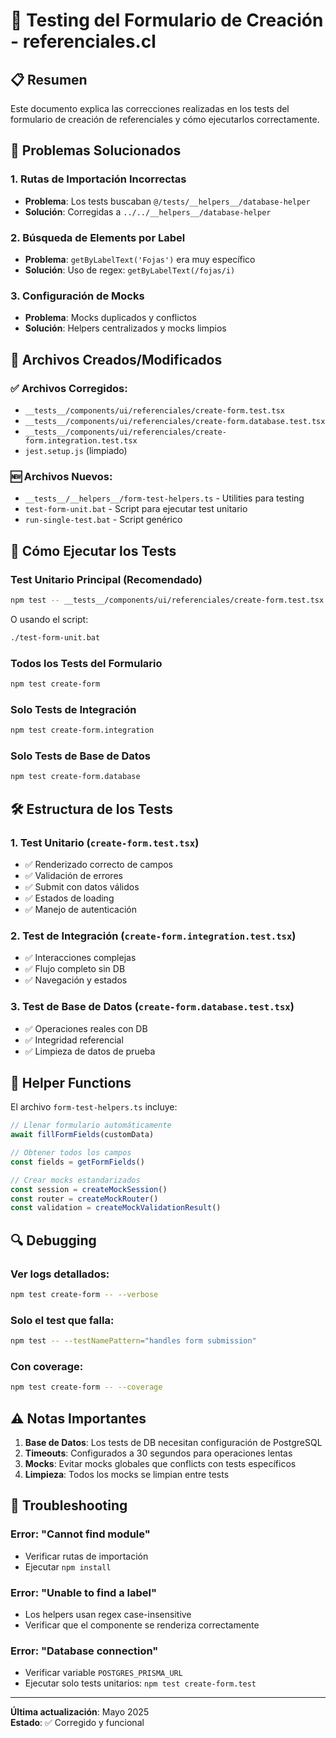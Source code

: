 # 🧪 Testing del Formulario de Creación - referenciales.cl

## 📋 Resumen

Este documento explica las correcciones realizadas en los tests del formulario de creación de referenciales y cómo ejecutarlos correctamente.

## 🔧 Problemas Solucionados

### 1. **Rutas de Importación Incorrectas**
- **Problema**: Los tests buscaban `@/tests/__helpers__/database-helper` 
- **Solución**: Corregidas a `../../__helpers__/database-helper`

### 2. **Búsqueda de Elements por Label**
- **Problema**: `getByLabelText('Fojas')` era muy específico
- **Solución**: Uso de regex: `getByLabelText(/fojas/i)`

### 3. **Configuración de Mocks**
- **Problema**: Mocks duplicados y conflictos
- **Solución**: Helpers centralizados y mocks limpios

## 📁 Archivos Creados/Modificados

### ✅ Archivos Corregidos:
- `__tests__/components/ui/referenciales/create-form.test.tsx`
- `__tests__/components/ui/referenciales/create-form.database.test.tsx`
- `__tests__/components/ui/referenciales/create-form.integration.test.tsx`
- `jest.setup.js` (limpiado)

### 🆕 Archivos Nuevos:
- `__tests__/__helpers__/form-test-helpers.ts` - Utilities para testing
- `test-form-unit.bat` - Script para ejecutar test unitario
- `run-single-test.bat` - Script genérico

## 🚀 Cómo Ejecutar los Tests

### Test Unitario Principal (Recomendado)
```bash
npm test -- __tests__/components/ui/referenciales/create-form.test.tsx
```

O usando el script:
```bash
./test-form-unit.bat
```

### Todos los Tests del Formulario
```bash
npm test create-form
```

### Solo Tests de Integración
```bash
npm test create-form.integration
```

### Solo Tests de Base de Datos
```bash
npm test create-form.database
```

## 🛠️ Estructura de los Tests

### 1. **Test Unitario** (`create-form.test.tsx`)
- ✅ Renderizado correcto de campos
- ✅ Validación de errores
- ✅ Submit con datos válidos
- ✅ Estados de loading
- ✅ Manejo de autenticación

### 2. **Test de Integración** (`create-form.integration.test.tsx`)
- ✅ Interacciones complejas
- ✅ Flujo completo sin DB
- ✅ Navegación y estados

### 3. **Test de Base de Datos** (`create-form.database.test.tsx`)
- ✅ Operaciones reales con DB
- ✅ Integridad referencial
- ✅ Limpieza de datos de prueba

## 📝 Helper Functions

El archivo `form-test-helpers.ts` incluye:

```typescript
// Llenar formulario automáticamente
await fillFormFields(customData)

// Obtener todos los campos
const fields = getFormFields()

// Crear mocks estandarizados
const session = createMockSession()
const router = createMockRouter()
const validation = createMockValidationResult()
```

## 🔍 Debugging

### Ver logs detallados:
```bash
npm test create-form -- --verbose
```

### Solo el test que falla:
```bash
npm test -- --testNamePattern="handles form submission"
```

### Con coverage:
```bash
npm test create-form -- --coverage
```

## ⚠️ Notas Importantes

1. **Base de Datos**: Los tests de DB necesitan configuración de PostgreSQL
2. **Timeouts**: Configurados a 30 segundos para operaciones lentas
3. **Mocks**: Evitar mocks globales que conflicts con tests específicos
4. **Limpieza**: Todos los mocks se limpian entre tests

## 🐛 Troubleshooting

### Error: "Cannot find module"
- Verificar rutas de importación
- Ejecutar `npm install` 

### Error: "Unable to find a label"
- Los helpers usan regex case-insensitive
- Verificar que el componente se renderiza correctamente

### Error: "Database connection"
- Verificar variable `POSTGRES_PRISMA_URL`
- Ejecutar solo tests unitarios: `npm test create-form.test`

---

**Última actualización**: Mayo 2025  
**Estado**: ✅ Corregido y funcional
